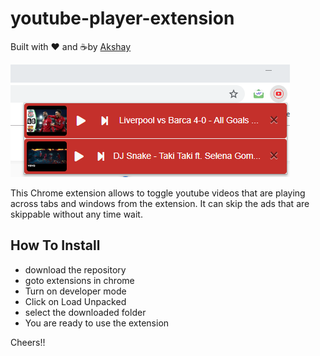 # youtube-player-extension #

Built with ❤︎ and :coffee:by  [Akshay](https://github.com/ak-17)

![alt text](https://raw.githubusercontent.com/ak-17/youtube-player-extension/master/images/extension-use.PNG)

This Chrome extension allows to toggle youtube videos that are playing across tabs and windows from the extension.
It can skip the ads that are skippable without any time wait.

## How To Install ##
- download the repository
- goto extensions in chrome
- Turn on developer mode
- Click on Load Unpacked
- select the downloaded folder
- You are ready to use the extension

Cheers!!
